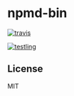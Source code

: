# npmd-bin


[![travis](https://travis-ci.org/dominictarr/npmd-bin.png?branch=master)
](https://travis-ci.org/dominictarr/npmd-bin)

[![testling](http://ci.testling.com/dominictarr/npmd-bin.png)
](http://ci.testling.com/dominictarr/npmd-bin)

## License

MIT
